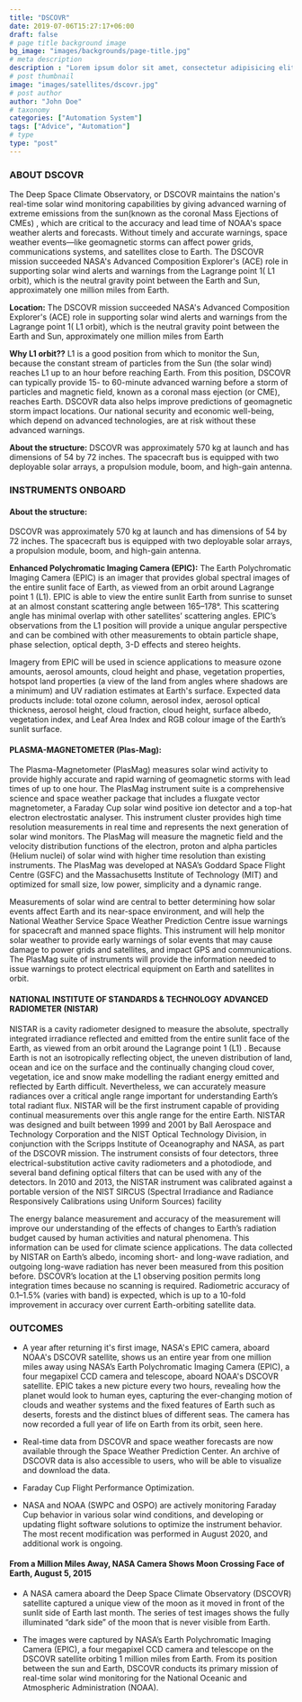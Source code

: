 ```yaml
---
title: "DSCOVR"
date: 2019-07-06T15:27:17+06:00
draft: false
# page title background image
bg_image: "images/backgrounds/page-title.jpg"
# meta description
description : "Lorem ipsum dolor sit amet, consectetur adipisicing elit, sed do eiusmod tempor incididunt ut labore. dolore magna aliqua. Ut enim ad minim veniam, quis nostrud."
# post thumbnail
image: "images/satellites/dscovr.jpg"
# post author
author: "John Doe"
# taxonomy
categories: ["Automation System"]
tags: ["Advice", "Automation"]
# type
type: "post"
---
```


### ABOUT DSCOVR

The Deep Space Climate Observatory, or DSCOVR  maintains the nation's real-time solar wind monitoring capabilities by giving advanced warning of extreme emissions from the sun(known as the coronal Mass Ejections of CMEs) , which are critical to the accuracy and lead time of NOAA's space weather alerts and forecasts. Without timely and accurate warnings, space weather events—like geomagnetic storms can affect power grids, communications systems, and satellites close to Earth.
The DSCOVR mission succeeded NASA's Advanced Composition Explorer's (ACE) role in supporting solar wind alerts and warnings from the Lagrange point 1( L1 orbit), which is the neutral gravity point between the Earth and Sun, approximately one million miles from Earth.

**Location:**
The DSCOVR mission succeeded NASA's Advanced Composition Explorer's (ACE) role in supporting solar wind alerts and warnings from the Lagrange point 1( L1 orbit), which is the neutral gravity point between the Earth and Sun, approximately one million miles from Earth

**Why L1 orbit??**
L1 is a good position from which to monitor the Sun, because the constant stream of particles from the Sun (the solar wind) reaches L1 up to an hour before reaching Earth.
From this position, DSCOVR can typically provide 15- to 60-minute advanced warning before a storm of particles and magnetic field, known as a coronal mass ejection (or CME), reaches Earth. DSCOVR data also helps improve predictions of geomagnetic storm impact locations. Our national security and economic well-being, which depend on advanced technologies, are at risk without these advanced warnings.

**About the structure:**
DSCOVR was approximately 570 kg at launch and has dimensions of 54 by 72 inches. The spacecraft bus is equipped with two deployable solar arrays, a propulsion module, boom, and high-gain antenna.

### INSTRUMENTS ONBOARD

#### About the structure:

DSCOVR was approximately 570 kg at launch and has dimensions of 54 by 72 inches. The spacecraft bus is equipped with two deployable solar arrays, a propulsion module, boom, and high-gain antenna.

**Enhanced Polychromatic Imaging Camera (EPIC):**
The Earth Polychromatic Imaging Camera (EPIC) is an imager that provides global spectral images of the entire sunlit face of Earth, as viewed from an orbit around Lagrange point 1 (L1). EPIC is able to view the entire sunlit Earth from sunrise to sunset at an almost constant scattering angle between 165–178°. This scattering angle has minimal overlap with other satellites’ scattering angles. EPIC’s observations from the L1 position will provide a unique angular perspective and can be combined with other measurements to obtain particle shape, phase selection, optical depth, 3-D effects and stereo heights.

Imagery from EPIC will be used in science applications to measure ozone amounts, aerosol amounts, cloud height and phase, vegetation properties, hotspot land properties (a view of the land from angles where shadows are a minimum) and UV radiation estimates at Earth's surface. Expected data products include: total ozone column, aerosol index, aerosol optical thickness, aerosol height, cloud fraction, cloud height, surface albedo, vegetation index, and Leaf Area Index and RGB colour image of the Earth’s sunlit surface.

#### PLASMA-MAGNETOMETER (Plas-Mag):

The Plasma-Magnetometer (PlasMag) measures solar wind activity to provide highly accurate and rapid warning of geomagnetic storms with lead times of up to one hour. The PlasMag instrument suite is a comprehensive science and space weather package that includes a fluxgate vector magnetometer, a Faraday Cup solar wind positive ion detector and a top-hat electron electrostatic analyser. This instrument cluster provides high time resolution measurements in real time and represents the next generation of solar wind monitors. The PlasMag will measure the magnetic field and the velocity distribution functions of the electron, proton and alpha particles (Helium nuclei) of solar wind with higher time resolution than existing instruments. The PlasMag was developed at NASA’s Goddard Space Flight Centre (GSFC) and the Massachusetts Institute of Technology (MIT) and optimized for small size, low power, simplicity and a dynamic range.

Measurements of solar wind are central to better determining how solar events affect Earth and its near-space environment, and will help the National Weather Service Space Weather Prediction Centre issue warnings for spacecraft and manned space flights. This instrument will help monitor solar weather to provide early warnings of solar events that may cause damage to power grids and satellites, and impact GPS and communications. The PlasMag suite of instruments will provide the information needed to issue warnings to protect electrical equipment on Earth and satellites in orbit.

#### NATIONAL INSTITUTE OF STANDARDS & TECHNOLOGY ADVANCED RADIOMETER (NISTAR)

NISTAR is a cavity radiometer designed to measure the absolute, spectrally integrated irradiance reflected and emitted from the entire sunlit face of the Earth, as viewed from an orbit around the Lagrange point 1 (L1) . Because Earth is not an isotropically reflecting object, the uneven distribution of land, ocean and ice on the surface and the continually changing cloud cover, vegetation, ice and snow make modelling the radiant energy emitted and reflected by Earth difficult. Nevertheless, we can accurately measure radiances over a critical angle range important for understanding Earth’s total radiant flux. NISTAR will be the first instrument capable of providing continual measurements over this angle range for the entire Earth. NISTAR was designed and built between 1999 and 2001 by Ball Aerospace and Technology Corporation and the NIST Optical Technology Division, in conjunction with the Scripps Institute of Oceanography and NASA, as part of the DSCOVR mission. The instrument consists of four detectors, three electrical-substitution active cavity radiometers and a photodiode, and several band defining optical filters that can be used with any of the detectors. In 2010 and 2013, the NISTAR instrument was calibrated against a portable version of the NIST SIRCUS (Spectral Irradiance and Radiance Responsively Calibrations using Uniform Sources) facility

The energy balance measurement and accuracy of the measurement will improve our understanding of the effects of changes to Earth’s radiation budget caused by human activities and natural phenomena. This information can be used for climate science applications. The data collected by NISTAR on Earth’s albedo, incoming short- and long-wave radiation, and outgoing long-wave radiation has never been measured from this position before. DSCOVR’s location at the L1 observing position permits long integration times because no scanning is required. Radiometric accuracy of 0.1–1.5% (varies with band) is expected, which is up to a 10-fold improvement in accuracy over current Earth-orbiting satellite data.

### OUTCOMES

- A year after returning it's first image, NASA's EPIC camera, aboard NOAA's DSCOVR satellite, shows us an entire year from one million miles away using NASA’s Earth Polychromatic Imaging Camera (EPIC), a four megapixel CCD camera and telescope, aboard NOAA's DSCOVR satellite. EPIC takes a new picture every two hours, revealing how the planet would look to human eyes, capturing the ever-changing motion of clouds and weather systems and the fixed features of Earth such as deserts, forests and the distinct blues of different seas. The camera has now recorded a full year of life on Earth from its orbit, seen here.

- Real-time data from DSCOVR and space weather forecasts are now available through the Space Weather Prediction Center. An archive of DSCOVR data is also accessible to users, who will be able to visualize and download the data.

- Faraday Cup Flight Performance Optimization.

- NASA and NOAA (SWPC and OSPO) are actively monitoring Faraday Cup behavior in various solar wind conditions, and developing or updating flight software solutions to optimize the instrument behavior. The most recent modification was performed in August 2020, and additional work is ongoing.

#### From a Million Miles Away, NASA Camera Shows Moon Crossing Face of Earth, August 5, 2015

- A NASA camera aboard the Deep Space Climate Observatory (DSCOVR) satellite captured a unique view of the moon as it moved in front of the sunlit side of Earth last month. The series of test images shows the fully illuminated “dark side” of the moon that is never visible from Earth.

- The images were captured by NASA’s Earth Polychromatic Imaging Camera (EPIC), a four megapixel CCD camera and telescope on the DSCOVR satellite orbiting 1 million miles from Earth. From its position between the sun and Earth, DSCOVR conducts its primary mission of real-time solar wind monitoring for the National Oceanic and Atmospheric Administration (NOAA).
